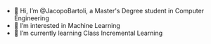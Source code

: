 - 👋 Hi, I’m @JacopoBartoli, a Master's Degree student in Computer Engineering
- 👀 I’m interested in Machine Learning
- 🌱 I’m currently learning Class Incremental Learning

<!---
JacopoBartoli/JacopoBartoli is a ✨ special ✨ repository because its `README.md` (this file) appears on your GitHub profile.
You can click the Preview link to take a look at your changes.
--->
